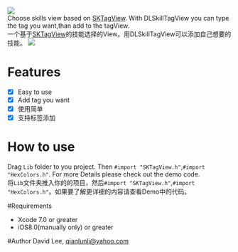 ![](https://github.com/Liqiankun/DLSkillTagView/raw/master/DLSkillTagView.png)<br>
Choose skills view based on [SKTagView](https://github.com/zsk425/SKTagView). With DLSkillTagView you can type the tag you want,than add to the tagView.<br>
一个基于[SKTagView](https://github.com/zsk425/SKTagView)的技能选择的View。用DLSkillTagView可以添加自己想要的技能。
![](https://github.com/Liqiankun/DLSkillTagView/raw/master/dlskilltagview.gif)

# Features
- [x] Easy to use
- [x] Add tag you want
- [x] 使用简单
- [x] 支持标签添加

# How to use
Drag `Lib` folder to you project. Then `#import "SKTagView.h"`,`#import "HexColors.h"`. For more Details please check out the demo code.<br>
将`Lib`文件夹推入你的的项目，然后`#import "SKTagView.h"`,`#import "HexColors.h"`。如果要了解更详细的内容请查看Demo中的代码。

#Requirements
- Xcode 7.0 or greater
- iOS8.0(manually only) or greater

#Author
David Lee, qianlunli@yahoo.com
